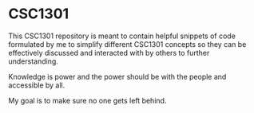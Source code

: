 # CSC1301

This CSC1301 repository is meant to contain helpful snippets of code formulated by me to
simplify different CSC1301 concepts so they can be effectively discussed and interacted with
by others to further understanding.

Knowledge is power and the power should be with the people and accessible by all.

My goal is to make sure no one gets left behind. 



